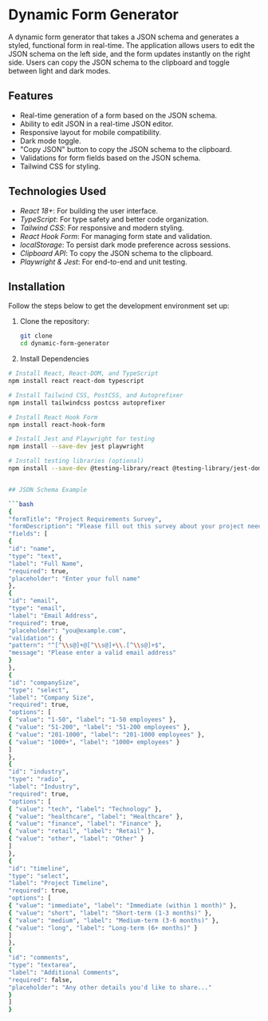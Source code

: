 # Dynamic Form Generator

A dynamic form generator that takes a JSON schema and generates a styled, functional form in real-time. The application allows users to edit the JSON schema on the left side, and the form updates instantly on the right side. Users can copy the JSON schema to the clipboard and toggle between light and dark modes.

## Features

- Real-time generation of a form based on the JSON schema.
- Ability to edit JSON in a real-time JSON editor.
- Responsive layout for mobile compatibility.
- Dark mode toggle.
- "Copy JSON" button to copy the JSON schema to the clipboard.
- Validations for form fields based on the JSON schema.
- Tailwind CSS for styling.

## Technologies Used

- *React 18+*: For building the user interface.
- *TypeScript*: For type safety and better code organization.
- *Tailwind CSS*: For responsive and modern styling.
- *React Hook Form*: For managing form state and validation.
- *localStorage*: To persist dark mode preference across sessions.
- *Clipboard API*: To copy the JSON schema to the clipboard.
- *Playwright & Jest*: For end-to-end and unit testing.

## Installation

Follow the steps below to get the development environment set up:

1. Clone the repository:

   ```bash
   git clone 
   cd dynamic-form-generator

2. Install Dependencies

  ```bash
  # Install React, React-DOM, and TypeScript
  npm install react react-dom typescript

  # Install Tailwind CSS, PostCSS, and Autoprefixer
  npm install tailwindcss postcss autoprefixer

  # Install React Hook Form
  npm install react-hook-form

  # Install Jest and Playwright for testing
  npm install --save-dev jest playwright

  # Install testing libraries (optional)
  npm install --save-dev @testing-library/react @testing-library/jest-dom @testing-library/user-event


## JSON Schema Example

```bash
{
"formTitle": "Project Requirements Survey",
"formDescription": "Please fill out this survey about your project needs",
"fields": [
{
"id": "name",
"type": "text",
"label": "Full Name",
"required": true,
"placeholder": "Enter your full name"
},
{
"id": "email",
"type": "email",
"label": "Email Address",
"required": true,
"placeholder": "you@example.com",
"validation": {
"pattern": "^[^\\s@]+@[^\\s@]+\\.[^\\s@]+$",
"message": "Please enter a valid email address"
}
},
{
"id": "companySize",
"type": "select",
"label": "Company Size",
"required": true,
"options": [
{ "value": "1-50", "label": "1-50 employees" },
{ "value": "51-200", "label": "51-200 employees" },
{ "value": "201-1000", "label": "201-1000 employees" },
{ "value": "1000+", "label": "1000+ employees" }
]
},
{
"id": "industry",
"type": "radio",
"label": "Industry",
"required": true,
"options": [
{ "value": "tech", "label": "Technology" },
{ "value": "healthcare", "label": "Healthcare" },
{ "value": "finance", "label": "Finance" },
{ "value": "retail", "label": "Retail" },
{ "value": "other", "label": "Other" }
]
},
{
"id": "timeline",
"type": "select",
"label": "Project Timeline",
"required": true,
"options": [
{ "value": "immediate", "label": "Immediate (within 1 month)" },
{ "value": "short", "label": "Short-term (1-3 months)" },
{ "value": "medium", "label": "Medium-term (3-6 months)" },
{ "value": "long", "label": "Long-term (6+ months)" }
]
},
{
"id": "comments",
"type": "textarea",
"label": "Additional Comments",
"required": false,
"placeholder": "Any other details you'd like to share..."
}
]
}
